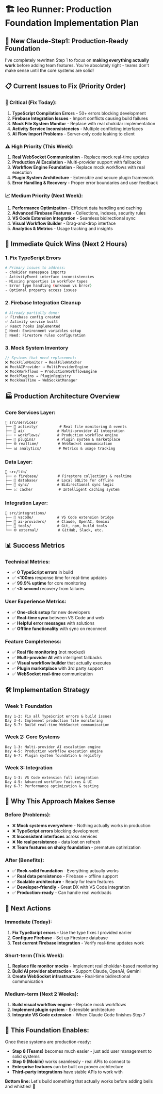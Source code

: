 # 🏗️ leo Runner: Production Foundation Implementation Plan

## 🎯 **New Claude-Step1: Production-Ready Foundation**

I've completely rewritten Step 1 to focus on **making everything actually work** before adding team features. You're absolutely right - teams don't make sense until the core systems are solid!

## 📋 **Current Issues to Fix (Priority Order)**

### **🚨 Critical (Fix Today):**
1. **TypeScript Compilation Errors** - 50+ errors blocking development
2. **Firebase Integration Issues** - Import conflicts causing build failures  
3. **Mock File System Monitor** - Replace with real chokidar implementation
4. **Activity Service Inconsistencies** - Multiple conflicting interfaces
5. **AI Flow Import Problems** - Server-only code leaking to client

### **⚠️ High Priority (This Week):**
1. **Real WebSocket Communication** - Replace mock real-time updates
2. **Production AI Escalation** - Multi-provider support with fallbacks
3. **Workflow Engine Foundation** - Replace mock workflows with real execution
4. **Plugin System Architecture** - Extensible and secure plugin framework
5. **Error Handling & Recovery** - Proper error boundaries and user feedback

### **📈 Medium Priority (Next Week):**
1. **Performance Optimization** - Efficient data handling and caching
2. **Advanced Firebase Features** - Collections, indexes, security rules
3. **VS Code Extension Integration** - Seamless bidirectional sync
4. **Visual Workflow Builder** - Drag-and-drop interface
5. **Analytics & Metrics** - Usage tracking and insights

## 🚀 **Immediate Quick Wins (Next 2 Hours)**

### 1. **Fix TypeScript Errors**
```bash
# Primary issues to address:
- chokidar namespace imports
- ActivityEvent interface inconsistencies  
- Missing properties in workflow types
- Error type handling (unknown vs Error)
- Optional property access issues
```

### 2. **Firebase Integration Cleanup** 
```bash
# Already partially done:
✅ Firebase config created
✅ Activity service built
✅ React hooks implemented
🔧 Need: Environment variables setup
🔧 Need: Firestore rules configuration
```

### 3. **Mock System Inventory**
```typescript
// Systems that need replacement:
❌ MockFileMonitor → RealFileWatcher
❌ MockAIProvider → MultiProviderEngine  
❌ MockWorkflows → ProductionWorkflowEngine
❌ MockPlugins → PluginRegistry
❌ MockRealTime → WebSocketManager
```

## 🏭 **Production Architecture Overview**

### **Core Services Layer:**
```
📁 src/services/
├── 🔧 activity/          # Real file monitoring & events
├── 🤖 ai/               # Multi-provider AI integration
├── ⚡ workflows/        # Production workflow engine
├── 🔌 plugins/          # Plugin system & marketplace
├── 🌐 realtime/         # WebSocket communication
└── 📊 analytics/        # Metrics & usage tracking
```

### **Data Layer:**
```
📁 src/lib/
├── 🔥 firebase/         # Firestore collections & realtime
├── 💾 database/         # Local SQLite for offline
├── 🔄 sync/             # Bidirectional sync logic
└── 📈 cache/            # Intelligent caching system
```

### **Integration Layer:**
```
📁 src/integrations/
├── 🎯 vscode/           # VS Code extension bridge
├── 🤖 ai-providers/     # Claude, OpenAI, Gemini
├── 🔧 tools/            # Git, npm, build tools
└── 🌐 external/         # GitHub, Slack, etc.
```

## 📊 **Success Metrics**

### **Technical Metrics:**
- ✅ **0 TypeScript errors** in build
- ✅ **<100ms** response time for real-time updates
- ✅ **99.9% uptime** for core monitoring
- ✅ **<5 second** recovery from failures

### **User Experience Metrics:**
- ✅ **One-click setup** for new developers
- ✅ **Real-time sync** between VS Code and web
- ✅ **Helpful error messages** with solutions
- ✅ **Offline functionality** with sync on reconnect

### **Feature Completeness:**
- ✅ **Real file monitoring** (not mocked)
- ✅ **Multi-provider AI** with intelligent fallbacks
- ✅ **Visual workflow builder** that actually executes
- ✅ **Plugin marketplace** with 3rd party support
- ✅ **WebSocket real-time** communication

## 🛠️ **Implementation Strategy**

### **Week 1: Foundation**
```
Day 1-2: Fix all TypeScript errors & build issues
Day 3-4: Implement production file monitoring
Day 5-7: Build real-time WebSocket communication
```

### **Week 2: Core Systems**
```
Day 1-3: Multi-provider AI escalation engine
Day 4-5: Production workflow execution engine  
Day 6-7: Plugin system foundation & registry
```

### **Week 3: Integration**
```
Day 1-3: VS Code extension full integration
Day 4-5: Advanced workflow features & UI
Day 6-7: Performance optimization & testing
```

## 🎯 **Why This Approach Makes Sense**

### **Before (Problems):**
- ❌ **Mock systems everywhere** - Nothing actually works in production
- ❌ **TypeScript errors** blocking development
- ❌ **Inconsistent interfaces** across services
- ❌ **No real persistence** - data lost on refresh
- ❌ **Team features on shaky foundation** - premature optimization

### **After (Benefits):**
- ✅ **Rock-solid foundation** - Everything actually works
- ✅ **Real data persistence** - Firebase + offline support
- ✅ **Scalable architecture** - Ready for team features
- ✅ **Developer-friendly** - Great DX with VS Code integration
- ✅ **Production-ready** - Can handle real workloads

## 🚀 **Next Actions**

### **Immediate (Today):**
1. **Fix TypeScript errors** - Use the type fixes I provided earlier
2. **Configure Firebase** - Set up Firestore database
3. **Test current Firebase integration** - Verify real-time updates work

### **Short-term (This Week):**
1. **Replace file monitor mocks** - Implement real chokidar-based monitoring
2. **Build AI provider abstraction** - Support Claude, OpenAI, Gemini
3. **Create WebSocket infrastructure** - Real-time bidirectional communication

### **Medium-term (Next 2 Weeks):**
1. **Build visual workflow engine** - Replace mock workflows
2. **Implement plugin system** - Extensible architecture
3. **Integrate VS Code extension** - When Claude Code finishes Step 7

## 💭 **This Foundation Enables:**

Once these systems are production-ready:
- **Step 8 (Teams)** becomes much easier - just add user management to solid systems
- **Step 9 (Mobile)** works seamlessly - real APIs to connect to
- **Enterprise features** can be built on proven architecture
- **Third-party integrations** have stable APIs to work with

**Bottom line:** Let's build something that actually works before adding bells and whistles! 🎯
